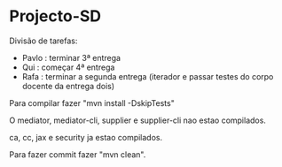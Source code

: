 # Projecto-SD

Divisão de tarefas:
  - Pavlo : terminar 3ª entrega
  - Qui   : começar 4ª entrega
  - Rafa  : terminar a segunda entrega (iterador  e passar testes do corpo docente da entrega dois)
  
Para compilar fazer "mvn install -DskipTests"

O mediator, mediator-cli, supplier e supplier-cli nao estao compilados.

ca, cc, jax e security ja estao compilados.

Para fazer commit fazer "mvn clean".
